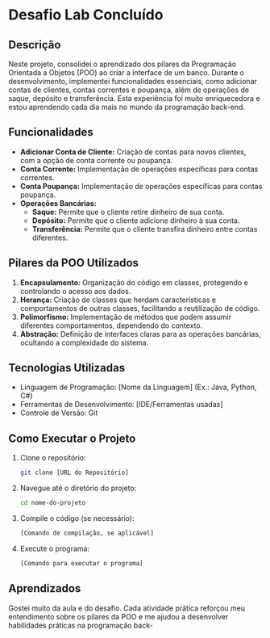 # Desafio Lab Concluído

## Descrição

Neste projeto, consolidei o aprendizado dos pilares da Programação Orientada a Objetos (POO) ao criar a interface de um banco. Durante o desenvolvimento, implementei funcionalidades essenciais, como adicionar contas de clientes, contas correntes e poupança, além de operações de saque, depósito e transferência. Esta experiência foi muito enriquecedora e estou aprendendo cada dia mais no mundo da programação back-end.

## Funcionalidades

- **Adicionar Conta de Cliente:** Criação de contas para novos clientes, com a opção de conta corrente ou poupança.
- **Conta Corrente:** Implementação de operações específicas para contas correntes.
- **Conta Poupança:** Implementação de operações específicas para contas poupança.
- **Operações Bancárias:**
  - **Saque:** Permite que o cliente retire dinheiro de sua conta.
  - **Depósito:** Permite que o cliente adicione dinheiro à sua conta.
  - **Transferência:** Permite que o cliente transfira dinheiro entre contas diferentes.

## Pilares da POO Utilizados

1. **Encapsulamento:** Organização do código em classes, protegendo e controlando o acesso aos dados.
2. **Herança:** Criação de classes que herdam características e comportamentos de outras classes, facilitando a reutilização de código.
3. **Polimorfismo:** Implementação de métodos que podem assumir diferentes comportamentos, dependendo do contexto.
4. **Abstração:** Definição de interfaces claras para as operações bancárias, ocultando a complexidade do sistema.

## Tecnologias Utilizadas

- Linguagem de Programação: [Nome da Linguagem] (Ex.: Java, Python, C#)
- Ferramentas de Desenvolvimento: [IDE/Ferramentas usadas]
- Controle de Versão: Git

## Como Executar o Projeto

1. Clone o repositório:
    ```bash
    git clone [URL do Repositório]
    ```
2. Navegue até o diretório do projeto:
    ```bash
    cd nome-do-projeto
    ```
3. Compile o código (se necessário):
    ```bash
    [Comando de compilação, se aplicável]
    ```
4. Execute o programa:
    ```bash
    [Comando para executar o programa]
    ```

## Aprendizados

Gostei muito da aula e do desafio. Cada atividade prática reforçou meu entendimento sobre os pilares da POO e me ajudou a desenvolver habilidades práticas na programação back-
